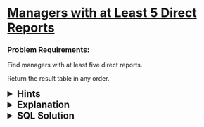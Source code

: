 # [Managers with at Least 5 Direct Reports](https://leetcode.com/problems/managers-with-at-least-5-direct-reports/description/?envType=study-plan-v2&envId=top-sql-50)

### Problem Requirements:

Find managers with at least five direct reports.

Return the result table in any order.

<details>
<summary style="font-size:1.3rem;"> <strong>Hints</strong> </summary> 

<details>
      <summary>Hint#1</summary>
      <p>Self join Employee's table with itself using Inner Join</p>
</details>

<details>
      <summary>Hint#2</summary>
      <p>Use GROUP BY clause </p>
</details>
</details>


<details>
<summary style="font-size:1.3rem;"> <strong>Explanation</strong> </summary>


We want to find the managers with at least five direct reports. So we must join the Employee table with itself on the employee1.id equals the employee2.managerId

To find the managers with at least five direct reports, we must count the number of direct reports for each manager. We can do this by grouping the result by the managerId and then counting the number of direct reports for each manager. We can then use the HAVING clause to filter out the managers with less than five direct reports.

</details>

<details>
<summary style="font-size:1.3rem"><strong> SQL Solution</strong> </summary> 

```sql
SELECT e1.name AS name
FROM Employee e1 INNER JOIN Employee e2 ON e1.id = e2.managerId
GROUP BY  e2.managerId
HAVING COUNT(e2.managerId) >= 5;
```

</details>
